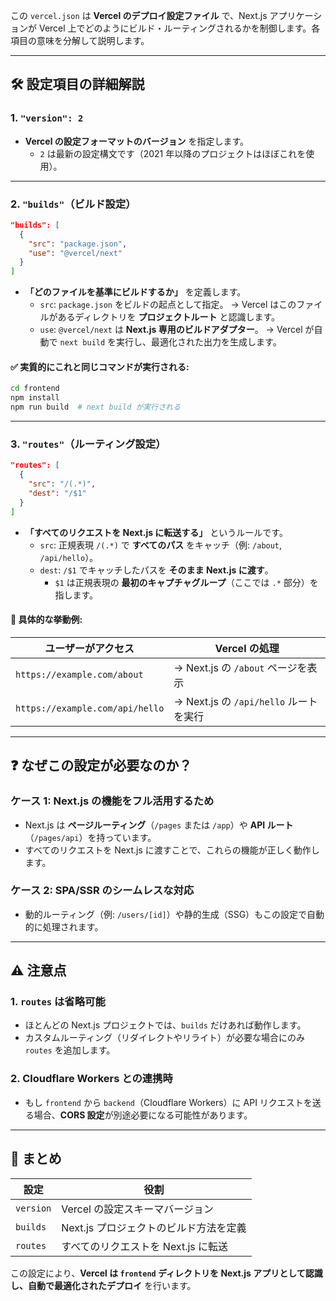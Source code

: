 この `vercel.json` は **Vercel のデプロイ設定ファイル** で、Next.js アプリケーションが Vercel 上でどのようにビルド・ルーティングされるかを制御します。各項目の意味を分解して説明します。

---

## 🛠 **設定項目の詳細解説**

### 1. `"version": 2`

- **Vercel の設定フォーマットのバージョン** を指定します。
  - `2` は最新の設定構文です（2021 年以降のプロジェクトはほぼこれを使用）。

---

### 2. `"builds"`（ビルド設定）

```json
"builds": [
  {
    "src": "package.json",
    "use": "@vercel/next"
  }
]
```

- **「どのファイルを基準にビルドするか」** を定義します。
  - `src`: `package.json` をビルドの起点として指定。
    → Vercel はこのファイルがあるディレクトリを **プロジェクトルート** と認識します。
  - `use`: `@vercel/next` は **Next.js 専用のビルドアダプター**。
    → Vercel が自動で `next build` を実行し、最適化された出力を生成します。

#### ✅ 実質的にこれと同じコマンドが実行される:

```bash
cd frontend
npm install
npm run build  # next build が実行される
```

---

### 3. `"routes"`（ルーティング設定）

```json
"routes": [
  {
    "src": "/(.*)",
    "dest": "/$1"
  }
]
```

- **「すべてのリクエストを Next.js に転送する」** というルールです。
  - `src`: 正規表現 `/(.*)` で **すべてのパス** をキャッチ（例: `/about`, `/api/hello`）。
  - `dest`: `/$1` でキャッチしたパスを **そのまま Next.js に渡す**。
    - `$1` は正規表現の **最初のキャプチャグループ**（ここでは `.*` 部分）を指します。

#### 🌟 具体的な挙動例:

| ユーザーがアクセス              | Vercel の処理                          |
| ------------------------------- | -------------------------------------- |
| `https://example.com/about`     | → Next.js の `/about` ページを表示     |
| `https://example.com/api/hello` | → Next.js の `/api/hello` ルートを実行 |

---

## ❓ **なぜこの設定が必要なのか？**

### ケース 1: Next.js の機能をフル活用するため

- Next.js は **ページルーティング**（`/pages` または `/app`）や **API ルート**（`/pages/api`）を持っています。
- すべてのリクエストを Next.js に渡すことで、これらの機能が正しく動作します。

### ケース 2: SPA/SSR のシームレスな対応

- 動的ルーティング（例: `/users/[id]`）や静的生成（SSG）もこの設定で自動的に処理されます。

---

## ⚠️ **注意点**

### 1. `routes` は省略可能

- ほとんどの Next.js プロジェクトでは、`builds` だけあれば動作します。
- カスタムルーティング（リダイレクトやリライト）が必要な場合にのみ `routes` を追加します。

### 2. Cloudflare Workers との連携時

- もし `frontend` から `backend`（Cloudflare Workers）に API リクエストを送る場合、**CORS 設定**が別途必要になる可能性があります。

---

## 📌 **まとめ**

| 設定      | 役割                                   |
| --------- | -------------------------------------- |
| `version` | Vercel の設定スキーマバージョン        |
| `builds`  | Next.js プロジェクトのビルド方法を定義 |
| `routes`  | すべてのリクエストを Next.js に転送    |

この設定により、**Vercel は `frontend` ディレクトリを Next.js アプリとして認識し、自動で最適化されたデプロイ** を行います。

